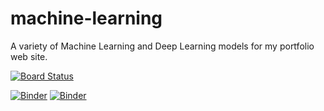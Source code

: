 # machine-learning
A variety of Machine Learning and Deep Learning models for my portfolio web site.

[![Board Status](https://dev.azure.com/lynstanford/d3b5097c-3446-4022-bfca-3cee97f230e5/c476ec00-3912-49b2-9020-080bb67dd15a/_apis/work/boardbadge/8bb491d1-28d5-43a6-aa0d-676200cf2e74?columnOptions=1)](https://dev.azure.com/lynstanford/d3b5097c-3446-4022-bfca-3cee97f230e5/_boards/board/t/c476ec00-3912-49b2-9020-080bb67dd15a/Microsoft.RequirementCategory/)

[![Binder](https://mybinder.org/badge_logo.svg)](https://mybinder.org/v2/gh/lynstanford/machine-learning-projects/machine-learning/HEAD?labpath=decision_tree.ipynb)
[![Binder](https://mybinder.org/badge_logo.svg)](https://mybinder.org/v2/gh/lynstanford/machine-learning-projects/main?urlpath=https%3A%2F%2Fgithub.com%2Flynstanford%2Fmachine-learning-projects%2Fblob%2Fmain%2Fsupervised-learning%2Fregression%2Flogistic-regression%2Flogistic_regression.ipynb)
